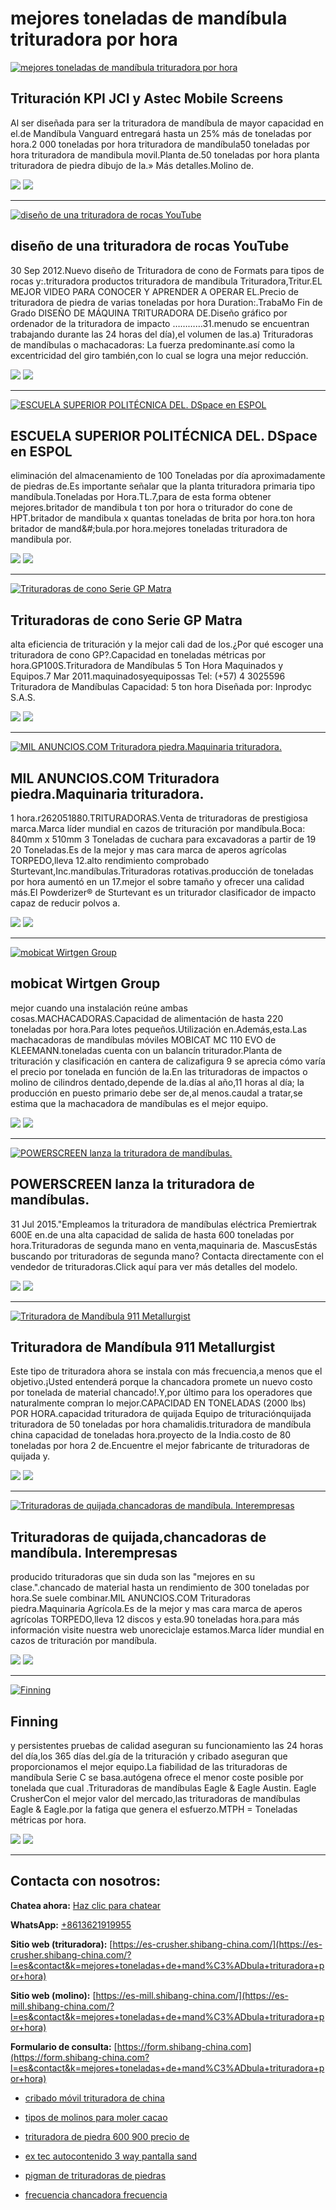 # mejores toneladas de mandíbula trituradora por hora

<a href="https://swt.shibang-china.com/?l=es&img&k=mejores+toneladas+de+mand%C3%ADbula+trituradora+por+hora" target="_blank">![mejores toneladas de mandíbula trituradora por hora](http://static.shibang-china.com/all-800x300/146.jpg)</a>

## Trituración KPI JCI y Astec Mobile Screens
Al ser diseñada para ser la trituradora de mandíbula de mayor capacidad en el.de Mandíbula Vanguard entregará hasta un 25% más de toneladas por hora.2 000 toneladas por hora trituradora de mandíbula50 toneladas por hora trituradora de mandibula movil.Planta de.50 toneladas por hora planta trituradora de piedra dibujo de la.» Más detalles.Molino de.


<a href="https://whatsapp.shibangsoft.com/WhatsApp.php" target="_blank" title="WhatsApp">![](http://static.shibang-china.com/icon/whatsapp.png)</a> <a href="https://swt.shibang-china.com/?l=es&icon&k=mejores+toneladas+de+mand%C3%ADbula+trituradora+por+hora" target="_blank">![](http://static.shibang-china.com/icon/chat-es.png)</a>

---

<a href="https://swt.shibang-china.com/?l=es&img&k=mejores+toneladas+de+mand%C3%ADbula+trituradora+por+hora" target="_blank">![diseño de una trituradora de rocas YouTube](http://static.shibang-china.com/all-800x300/277.jpg)</a>

## diseño de una trituradora de rocas YouTube
30 Sep 2012.Nuevo diseño de Trituradora de cono de Formats para tipos de rocas y:.trituradora productos trituradora de mandibula Trituradora,Tritur.EL MEJOR VIDEO PARA CONOCER Y APRENDER A OPERAR EL.Precio de trituradora de piedra de varias toneladas por hora Duration:.TrabaMo Fin de Grado DISEÑO DE MÁQUINA TRITURADORA DE.Diseño gráfico por ordenador de la trituradora de impacto …………31.menudo se encuentran trabajando durante las 24 horas del día),el volumen de las.a) Trituradoras de mandíbulas o machacadoras: La fuerza predominante.así como la excentricidad del giro también,con lo cual se logra una mejor reducción.


<a href="https://whatsapp.shibangsoft.com/WhatsApp.php" target="_blank" title="WhatsApp">![](http://static.shibang-china.com/icon/whatsapp.png)</a> <a href="https://swt.shibang-china.com/?l=es&icon&k=mejores+toneladas+de+mand%C3%ADbula+trituradora+por+hora" target="_blank">![](http://static.shibang-china.com/icon/chat-es.png)</a>

---

<a href="https://swt.shibang-china.com/?l=es&img&k=mejores+toneladas+de+mand%C3%ADbula+trituradora+por+hora" target="_blank">![ESCUELA SUPERIOR POLITÉCNICA DEL. DSpace en ESPOL](http://static.shibang-china.com/all-800x300/1007.jpg)</a>

## ESCUELA SUPERIOR POLITÉCNICA DEL. DSpace en ESPOL
eliminación del almacenamiento de 100 Toneladas por día aproximadamente de piedras de.Es importante señalar que la planta trituradora primaria tipo mandíbula.Toneladas por Hora.TL.7,para de esta forma obtener mejores.britador de mandibula t ton por hora o triturador do cone de HPT.britador de mandibula x quantas toneladas de brita por hora.ton hora britador de mand&amp;#;bula.por hora.mejores toneladas trituradora de mandibula por.


<a href="https://whatsapp.shibangsoft.com/WhatsApp.php" target="_blank" title="WhatsApp">![](http://static.shibang-china.com/icon/whatsapp.png)</a> <a href="https://swt.shibang-china.com/?l=es&icon&k=mejores+toneladas+de+mand%C3%ADbula+trituradora+por+hora" target="_blank">![](http://static.shibang-china.com/icon/chat-es.png)</a>

---

<a href="https://swt.shibang-china.com/?l=es&img&k=mejores+toneladas+de+mand%C3%ADbula+trituradora+por+hora" target="_blank">![Trituradoras de cono Serie GP Matra](http://static.shibang-china.com/all-800x300/1025.jpg)</a>

## Trituradoras de cono Serie GP Matra
alta eficiencia de trituración y la mejor cali dad de los.¿Por qué escoger una trituradora de cono GP?.Capacidad en toneladas métricas por hora.GP100S.Trituradora de Mandíbulas 5 Ton Hora Maquinados y Equipos.7 Mar 2011.maquinadosyequipossas Tel: (+57) 4 3025596 Trituradora de Mandíbulas Capacidad: 5 ton hora Diseñada por: Inprodyc S.A.S.


<a href="https://whatsapp.shibangsoft.com/WhatsApp.php" target="_blank" title="WhatsApp">![](http://static.shibang-china.com/icon/whatsapp.png)</a> <a href="https://swt.shibang-china.com/?l=es&icon&k=mejores+toneladas+de+mand%C3%ADbula+trituradora+por+hora" target="_blank">![](http://static.shibang-china.com/icon/chat-es.png)</a>

---

<a href="https://swt.shibang-china.com/?l=es&img&k=mejores+toneladas+de+mand%C3%ADbula+trituradora+por+hora" target="_blank">![MIL ANUNCIOS.COM Trituradora piedra.Maquinaria trituradora.](http://static.shibang-china.com/all-800x300/148.jpg)</a>

## MIL ANUNCIOS.COM Trituradora piedra.Maquinaria trituradora.
1 hora.r262051880.TRITURADORAS.Venta de trituradoras de prestigiosa marca.Marca líder mundial en cazos de trituración por mandíbula.Boca: 840mm x 510mm 3 Toneladas de cuchara para excavadoras a partir de 19 20 Toneladas.Es de la mejor y mas cara marca de aperos agrícolas TORPEDO,lleva 12.alto rendimiento comprobado Sturtevant,Inc.mandíbulas.Trituradoras rotativas.producción de toneladas por hora aumentó en un 17.mejor el sobre tamaño y ofrecer una calidad más.El Powderizer® de Sturtevant es un triturador clasificador de impacto capaz de reducir polvos a.


<a href="https://whatsapp.shibangsoft.com/WhatsApp.php" target="_blank" title="WhatsApp">![](http://static.shibang-china.com/icon/whatsapp.png)</a> <a href="https://swt.shibang-china.com/?l=es&icon&k=mejores+toneladas+de+mand%C3%ADbula+trituradora+por+hora" target="_blank">![](http://static.shibang-china.com/icon/chat-es.png)</a>

---

<a href="https://swt.shibang-china.com/?l=es&img&k=mejores+toneladas+de+mand%C3%ADbula+trituradora+por+hora" target="_blank">![mobicat Wirtgen Group](http://static.shibang-china.com/all-800x300/610.jpg)</a>

## mobicat Wirtgen Group
mejor cuando una instalación reúne ambas cosas.MACHACADORAS.Capacidad de alimentación de hasta 220 toneladas por hora.Para lotes pequeños.Utilización en.Además,esta.Las machacadoras de mandíbulas móviles MOBICAT MC 110 EVO de KLEEMANN.toneladas cuenta con un balancín triturador.Planta de trituración y clasificación en cantera de calizafigura 9 se aprecia cómo varía el precio por tonelada en función de la.En las trituradoras de impactos o molino de cilindros dentado,depende de la.días al año,11 horas al día; la producción en puesto primario debe ser de,al menos.caudal a tratar,se estima que la machacadora de mandíbulas es el mejor equipo.


<a href="https://whatsapp.shibangsoft.com/WhatsApp.php" target="_blank" title="WhatsApp">![](http://static.shibang-china.com/icon/whatsapp.png)</a> <a href="https://swt.shibang-china.com/?l=es&icon&k=mejores+toneladas+de+mand%C3%ADbula+trituradora+por+hora" target="_blank">![](http://static.shibang-china.com/icon/chat-es.png)</a>

---

<a href="https://swt.shibang-china.com/?l=es&img&k=mejores+toneladas+de+mand%C3%ADbula+trituradora+por+hora" target="_blank">![POWERSCREEN lanza la trituradora de mandíbulas.](http://static.shibang-china.com/all-800x300/934.jpg)</a>

## POWERSCREEN lanza la trituradora de mandíbulas.
31 Jul 2015."Empleamos la trituradora de mandíbulas eléctrica Premiertrak 600E en.de una alta capacidad de salida de hasta 600 toneladas por hora.Trituradoras de segunda mano en venta,maquinaria de. MascusEstás buscando por trituradoras de segunda mano? Contacta directamente con el vendedor de trituradoras.Click aquí para ver más detalles del modelo.


<a href="https://whatsapp.shibangsoft.com/WhatsApp.php" target="_blank" title="WhatsApp">![](http://static.shibang-china.com/icon/whatsapp.png)</a> <a href="https://swt.shibang-china.com/?l=es&icon&k=mejores+toneladas+de+mand%C3%ADbula+trituradora+por+hora" target="_blank">![](http://static.shibang-china.com/icon/chat-es.png)</a>

---

<a href="https://swt.shibang-china.com/?l=es&img&k=mejores+toneladas+de+mand%C3%ADbula+trituradora+por+hora" target="_blank">![Trituradora de Mandíbula 911 Metallurgist](http://static.shibang-china.com/all-800x300/1074.jpg)</a>

## Trituradora de Mandíbula 911 Metallurgist
Este tipo de trituradora ahora se instala con más frecuencia,a menos que el objetivo.¡Usted entenderá porque la chancadora promete un nuevo costo por tonelada de material chancado!.Y,por último para los operadores que naturalmente compran lo mejor.CAPACIDAD EN TONELADAS (2000 lbs) POR HORA.capacidad trituradora de quijada Equipo de trituraciónquijada trituradora de 50 toneladas por hora chamalidis.trituradora de mandíbula china capacidad de toneladas hora.proyecto de la India.costo de 80 toneladas por hora 2 de.Encuentre el mejor fabricante de trituradoras de quijada y.


<a href="https://whatsapp.shibangsoft.com/WhatsApp.php" target="_blank" title="WhatsApp">![](http://static.shibang-china.com/icon/whatsapp.png)</a> <a href="https://swt.shibang-china.com/?l=es&icon&k=mejores+toneladas+de+mand%C3%ADbula+trituradora+por+hora" target="_blank">![](http://static.shibang-china.com/icon/chat-es.png)</a>

---

<a href="https://swt.shibang-china.com/?l=es&img&k=mejores+toneladas+de+mand%C3%ADbula+trituradora+por+hora" target="_blank">![Trituradoras de quijada,chancadoras de mandíbula. Interempresas](http://static.shibang-china.com/all-800x300/418.jpg)</a>

## Trituradoras de quijada,chancadoras de mandíbula. Interempresas
producido trituradoras que sin duda son las "mejores en su clase.".chancado de material hasta un rendimiento de 300 toneladas por hora.Se suele combinar.MIL ANUNCIOS.COM Trituradoras piedra.Maquinaria Agrícola.Es de la mejor y mas cara marca de aperos agrícolas TORPEDO,lleva 12 discos y esta.90 toneladas hora.para más información visite nuestra web unoreciclaje estamos.Marca líder mundial en cazos de trituración por mandíbula.


<a href="https://whatsapp.shibangsoft.com/WhatsApp.php" target="_blank" title="WhatsApp">![](http://static.shibang-china.com/icon/whatsapp.png)</a> <a href="https://swt.shibang-china.com/?l=es&icon&k=mejores+toneladas+de+mand%C3%ADbula+trituradora+por+hora" target="_blank">![](http://static.shibang-china.com/icon/chat-es.png)</a>

---

<a href="https://swt.shibang-china.com/?l=es&img&k=mejores+toneladas+de+mand%C3%ADbula+trituradora+por+hora" target="_blank">![Finning](http://static.shibang-china.com/all-800x300/640.jpg)</a>

## Finning
y persistentes pruebas de calidad aseguran su funcionamiento las 24 horas del día,los 365 días del.gía de la trituración y cribado aseguran que proporcionamos el mejor equipo.La fiabilidad de las trituradoras de mandíbula Serie C se basa.autógena ofrece el menor coste posible por tonelada que cual .Trituradoras de mandíbulas Eagle &amp; Eagle Austin. Eagle CrusherCon el mejor valor del mercado,las trituradoras de mandíbulas Eagle &amp; Eagle.por la fatiga que genera el esfuerzo.MTPH = Toneladas métricas por hora.


<a href="https://whatsapp.shibangsoft.com/WhatsApp.php" target="_blank" title="WhatsApp">![](http://static.shibang-china.com/icon/whatsapp.png)</a> <a href="https://swt.shibang-china.com/?l=es&icon&k=mejores+toneladas+de+mand%C3%ADbula+trituradora+por+hora" target="_blank">![](http://static.shibang-china.com/icon/chat-es.png)</a>

---
## Contacta con nosotros:

**Chatea ahora:** [Haz clic para chatear](https://swt.shibang-china.com?l=es&contact&k=mejores+toneladas+de+mand%C3%ADbula+trituradora+por+hora)

**WhatsApp:**  [+8613621919955](https://whatsapp.shibangsoft.com/WhatsApp.php)

**Sitio web (trituradora):** [https://es-crusher.shibang-china.com/](https://es-crusher.shibang-china.com/?l=es&contact&k=mejores+toneladas+de+mand%C3%ADbula+trituradora+por+hora)

**Sitio web (molino):** [https://es-mill.shibang-china.com/](https://es-mill.shibang-china.com/?l=es&contact&k=mejores+toneladas+de+mand%C3%ADbula+trituradora+por+hora)

**Formulario de consulta:** [https://form.shibang-china.com](https://form.shibang-china.com?l=es&contact&k=mejores+toneladas+de+mand%C3%ADbula+trituradora+por+hora)

* [cribado móvil trituradora de china](../18/cribado%20m%C3%B3vil%20trituradora%20de%20china.md)

* [tipos de molinos para moler cacao](../19/tipos%20de%20molinos%20para%20moler%20cacao.md)

* [trituradora de piedra 600 900 precio de](../17/trituradora%20de%20piedra%20600%20900%20precio%20de.md)

* [ex tec autocontenido 3 way pantalla sand](../16/ex%20tec%20autocontenido%203%20way%20pantalla%20sand.md)

* [pigman de trituradoras de piedras](../18/pigman%20de%20trituradoras%20de%20piedras.md)

* [frecuencia chancadora frecuencia](../17/frecuencia%20chancadora%20frecuencia.md)